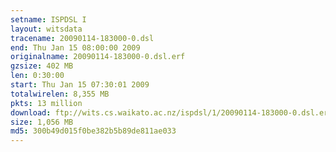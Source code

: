```yaml
---
setname: ISPDSL I
layout: witsdata
tracename: 20090114-183000-0.dsl
end: Thu Jan 15 08:00:00 2009
originalname: 20090114-183000-0.dsl.erf
gzsize: 402 MB
len: 0:30:00
start: Thu Jan 15 07:30:01 2009
totalwirelen: 8,355 MB
pkts: 13 million
download: ftp://wits.cs.waikato.ac.nz/ispdsl/1/20090114-183000-0.dsl.erf.gz
size: 1,056 MB
md5: 300b49d015f0be382b5b89de811ae033
---
```

